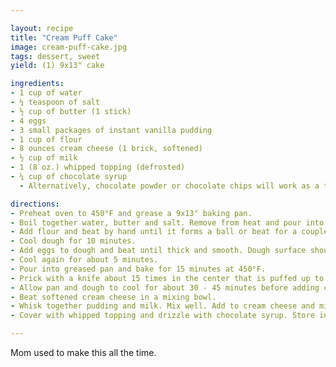 ```yaml
---

layout: recipe
title: "Cream Puff Cake"
image: cream-puff-cake.jpg
tags: dessert, sweet
yield: (1) 9x13" cake

ingredients:
- 1 cup of water
- ¼ teaspoon of salt
- ½ cup of butter (1 stick)
- 4 eggs
- 3 small packages of instant vanilla pudding
- 1 cup of flour
- 8 ounces cream cheese (1 brick, softened)
- ½ cup of milk
- 1 (8 oz.) whipped topping (defrosted)
- ¼ cup of chocolate syrup
  - Alternatively, chocolate powder or chocolate chips will work as a topping.

directions:
- Preheat oven to 450°F and grease a 9x13" baking pan.
- Boil together water, butter and salt. Remove from heat and pour into a mixing bowl.
- Add flour and beat by hand until it forms a ball or beat for a couple of minutes with an electric mixer until very well mixed.
- Cool dough for 10 minutes.
- Add eggs to dough and beat until thick and smooth. Dough surface should have a satin sheen.
- Cool again for about 5 minutes.
- Pour into greased pan and bake for 15 minutes at 450°F.
- Prick with a knife about 15 times in the center that is puffed up to allow air to escape. Reduce oven heat to 350°F and bake another 20 minutes.
- Allow pan and dough to cool for about 30 - 45 minutes before adding cream filling.
- Beat softened cream cheese in a mixing bowl.
- Whisk together pudding and milk. Mix well. Add to cream cheese and mix slowly at first and then beat well. Pour over baked cream puff.
- Cover with whipped topping and drizzle with chocolate syrup. Store in the refrigerator.

---
```


Mom used to make this all the time.

